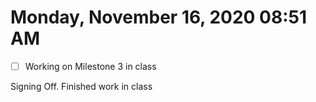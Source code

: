 # Monday, November 16, 2020 08:51 AM
- [ ] Working on Milestone 3 in class

Signing Off. Finished work in class